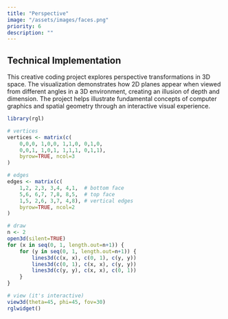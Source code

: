 ```yaml
---
title: "Perspective"
image: "/assets/images/faces.png"
priority: 6
description: ""
---
```


## Technical Implementation
This creative coding project explores perspective transformations in 3D space. The visualization demonstrates how 2D planes appear when viewed from different angles in a 3D environment, creating an illusion of depth and dimension. The project helps illustrate fundamental concepts of computer graphics and spatial geometry through an interactive visual experience.

```r
library(rgl)

# vertices
vertices <- matrix(c(
    0,0,0, 1,0,0, 1,1,0, 0,1,0,
    0,0,1, 1,0,1, 1,1,1, 0,1,1),
    byrow=TRUE, ncol=3
)

# edges
edges <- matrix(c(
    1,2, 2,3, 3,4, 4,1,  # bottom face
    5,6, 6,7, 7,8, 8,5,  # top face
    1,5, 2,6, 3,7, 4,8), # vertical edges
    byrow=TRUE, ncol=2
)

# draw
n <- 2
open3d(silent=TRUE)
for (x in seq(0, 1, length.out=n+1)) {
    for (y in seq(0, 1, length.out=n+1)) {
        lines3d(c(x, x), c(0, 1), c(y, y))
        lines3d(c(0, 1), c(x, x), c(y, y))
        lines3d(c(y, y), c(x, x), c(0, 1))
    }
}

# view (it's interactive)
view3d(theta=45, phi=45, fov=30)
rglwidget()
```

